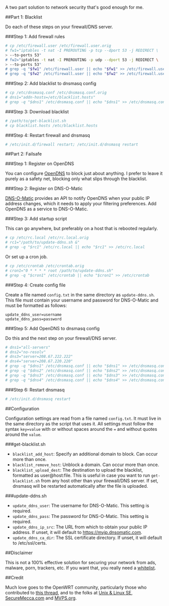 A two part solution to network security that's good enough for me.

##Part 1: Blacklist

Do each of these steps on your firewall/DNS server.

###Step 1: Add firewall rules

```sh
# cp /etc/firewall.user /etc/firewall.user.orig
# fw1="iptables -t nat -I PREROUTING -p tcp --dport 53 -j REDIRECT \
> --to-ports 53"
# fw2="iptables -t nat -I PREROUTING -p udp --dport 53 -j REDIRECT \
> --to-ports 53"
# grep -q "$fw1" /etc/firewall.user || echo "$fw1" >> /etc/firewall.user
# grep -q "$fw2" /etc/firewall.user || echo "$fw2" >> /etc/firewall.user
```

###Step 2: Add blacklist to dnsmasq config

```sh
# cp /etc/dnsmasq.conf /etc/dnsmasq.conf.orig
# dns1="addn-hosts=/etc/blacklist.hosts"
# grep -q "$dns1" /etc/dnsmasq.conf || echo "$dns1" >> /etc/dnsmasq.conf
```

###Step 3: Download blacklist

```sh
# /path/to/get-blacklist.sh
# cp blacklist.hosts /etc/blacklist.hosts
```

###Step 4: Restart firewall and dnsmasq

```sh
# /etc/init.d/firewall restart; /etc/init.d/dnsmasq restart
```

##Part 2: Failsafe

###Step 1: Register on OpenDNS

You can configure [OpenDNS](https://www.opendns.com/) to block just about
anything. I prefer to leave it purely as a safety net, blocking only what slips
through the blacklist.

###Step 2: Register on DNS-O-Matic

[DNS-O-Matic](https://www.dnsomatic.com/) provides an API to notify OpenDNS when
your public IP address changes, which it needs to apply your filtering
preferences. Add OpenDNS as a service to DNS-O-Matic.

###Step 3: Add startup script

This can go anywhere, but preferably on a host that is rebooted regularly.

```sh
# cp /etc/rc.local /etc/rc.local.orig
# rc1="/path/to/update-ddns.sh &"
# grep -q "$rc1" /etc/rc.local || echo "$rc1" >> /etc/rc.local
```

Or set up a cron job.

```sh
# cp /etc/crontab /etc/crontab.orig
# cron1="0 * * * * root /path/to/update-ddns.sh"
# grep -q "$cron1" /etc/crontab || echo "$cron1" >> /etc/crontab
```

###Step 4: Create config file

Create a file named `config.txt` in the same directory as `update-ddns.sh`. This
file must contain your username and password for DNS-O-Matic and must be
formatted as follows:

```
update_ddns_user=username
update_ddns_pass=password
```

###Step 5: Add OpenDNS to dnsmasq config

Do this and the next step on your firewall/DNS server.

```sh
# dns1="all-servers"
# dns2="no-resolv"
# dns3="server=208.67.222.222"
# dns4="server=208.67.220.220"
# grep -q "$dns1" /etc/dnsmasq.conf || echo "$dns1" >> /etc/dnsmasq.conf
# grep -q "$dns2" /etc/dnsmasq.conf || echo "$dns2" >> /etc/dnsmasq.conf
# grep -q "$dns3" /etc/dnsmasq.conf || echo "$dns3" >> /etc/dnsmasq.conf
# grep -q "$dns4" /etc/dnsmasq.conf || echo "$dns4" >> /etc/dnsmasq.conf
```

###Step 6: Restart dnsmasq

```sh
# /etc/init.d/dnsmasq restart
```

##Configuration

Configuration settings are read from a file named `config.txt`. It must live in
the same directory as the script that uses it. All settings must follow the
syntax `key=value` with or without spaces around the `=` and without quotes
around the `value`.

###get-blacklist.sh

* `blacklist_add_host`: Specify an additional domain to block. Can occur more
  than once.
* `blacklist_remove_host`: Unblock a domain. Can occur more than once.
* `blacklist_upload_dest`: The destination to upload the blacklist, formatted as
  user@host:file. This is useful in case you want to run `get-blacklist.sh` from
  any host other than your firewall/DNS server. If set, dnsmasq will be
  restarted automatically after the file is uploaded.

###update-ddns.sh

* `update_ddns_user`: The username for DNS-O-Matic. This setting is required.
* `update_ddns_pass`: The password for DNS-O-Matic. This setting is required.
* `update_ddns_ip_src`: The URL from which to obtain your public IP address. If
  unset, it will default to https://myip.dnsomatic.com.
* `update_ddns_ca_dir`: The SSL certificate directory. If unset, it will default
  to /etc/ssl/certs.

##Disclaimer

This is not a 100% effective solution for securing your network from ads,
malware, porn, trackers, etc. If you want that, you really need a
[whitelist](https://github.com/dave-kennedy/whitelist).

##Credit

Much love goes to the OpenWRT community, particularly those who contributed to
[this thread](https://forum.openwrt.org/viewtopic.php?id=35023), and to the
folks at [Unix & Linux SE](https://unix.stackexchange.com/),
[SecureMecca.com](http://securemecca.com/) and
[MVPS.org](http://winhelp2002.mvps.org/).


